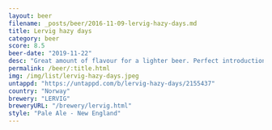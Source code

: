```yaml
---
layout: beer
filename: _posts/beer/2016-11-09-lervig-hazy-days.md
title: Lervig hazy days
category: beer
score: 8.5
beer-date: "2019-11-22"
desc: "Great amount of flavour for a lighter beer. Perfect introduction to a hazy ipa"
permalink: /beer/:title.html
img: /img/list/lervig-hazy-days.jpeg
untappd: "https://untappd.com/b/lervig-hazy-days/2155437"
country: "Norway"
brewery: "LERVIG"
breweryURL: "/brewery/lervig.html"
style: "Pale Ale - New England"
---
```

